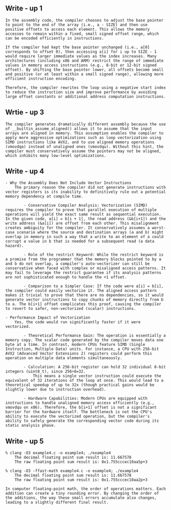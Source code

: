 ## Write - up 1
    In the assembly code, the compiler chooses to adjust the base pointer to point to the end of the array (i.e., a - SIZE) and then use positive offsets to access each element. This allows the memory accesses to remain within a fixed, small signed offset range, which can be encoded efficiently in instructions.

    If the compiler had kept the base pointer unchanged (i.e., a[0] corresponds to offset 0), then accessing a[i] for i up to SIZE - 1 would require larger immediate values as the index increases. Many architectures (including x86 and ARM) restrict the range of immediate values in memory access instructions (e.g., 8-bit or 12-bit signed offset). By shifting the base pointer lower, all offsets become small and positive (or at least within a small signed range), allowing more efficient instruction encoding.

    Therefore, the compiler rewrites the loop using a negative start index to reduce the instruction size and improve performance by avoiding large offset constants or additional address computation instructions.



## Wrtie - up 3
    The compiler generates dramatically different assembly because the use of __builtin_assume_aligned() allows it to assume that the input arrays are aligned in memory. This assumption enables the compiler to apply more aggressive optimizations such as loop vectorization using SIMD instructions like AVX2, and to use aligned memory operations (vmovdqa) instead of unaligned ones (vmovdqu). Without this hint, the compiler must conservatively assume the pointers may not be aligned, which inhibits many low-level optimizations.


## Write - up 4
    - Why the Assembly Does Not Include Vector Instructions
        The primary reason the compiler did not generate instructions with vector registers is its inability to definitively rule out a potential memory dependency at compile time.

            - Conservative Compiler Analysis: Vectorization (SIMD) requires the compiler to prove that parallel execution of multiple operations will yield the exact same result as sequential execution. In the given code, a[i] = b[i + 1], the read address (&b[i+1]) and the write address (&a[i]) are offset from each other. This misalignment creates ambiguity for the compiler. It conservatively assumes a worst-case scenario where the source and destination arrays (a and b) might overlap in memory in such a way that a write to an element of a could corrupt a value in b that is needed for a subsequent read (a data hazard).

            - Role of the restrict Keyword: While the restrict keyword is a promise from the programmer that the memory blocks pointed to by a and b do not overlap, a compiler's auto-vectorizer can still be conservative when faced with complex or misaligned access patterns. It may fail to leverage the restrict guarantee if its analysis patterns are not sophisticated enough to handle the +1 offset.

            - Comparison to a Simpler Case: If the code were a[i] = b[i], the compiler could easily vectorize it. The aligned access pattern makes it trivial to prove that there are no dependencies, so it would generate vector instructions to copy chunks of memory directly from b to a. The b[i+1] offset complicates this proof, causing the compiler to revert to safer, non-vectorized (scalar) instructions.

    - Performance Impact of Vectorization
        Yes, the code would run significantly faster if it were vectorized.

            - Theoretical Performance Gain: The operation is essentially a memory copy. The scalar code generated by the compiler moves data one byte at a time. In contrast, modern CPUs feature SIMD (Single Instruction, Multiple Data) units. For instance, a CPU with 256-bit AVX2 (Advanced Vector Extensions 2) registers could perform this operation on multiple data elements simultaneously.

            - Calculation: A 256-bit register can hold 32 individual 8-bit integers (uint8_t), since 256÷8=32.
                This means a single vector instruction could execute the equivalent of 32 iterations of the loop at once. This would lead to a theoretical speedup of up to 32x (though practical gains would be slightly lower due to instruction overhead).

            - Hardware Capabilities: Modern CPUs are equipped with instructions to handle unaligned memory access efficiently (e.g., vmovdqu on x86). Therefore, the b[i+1] offset is not a significant barrier for the hardware itself. The bottleneck is not the CPU's ability to execute the vectorized operation, but the compiler's ability to safely generate the corresponding vector code during its static analysis phase.

## Write - up 5
    % clang -O3 example4.c -o example4; ./example4
        The decimal floating point sum result is: 11.667578
        The raw floating point sum result is: 0x1.755cccec10aa5p+3

    % clang -O3 -ffast-math example4.c -o example4; ./example4
        The decimal floating point sum result is: 11.667578
        The raw floating point sum result is: 0x1.755cccec10aa2p+3

    In computer floating-point math, the order of operations matters. Each addition can create a tiny rounding error. By changing the order of the additions, the way these small errors accumulate also changes, leading to a slightly different final result.